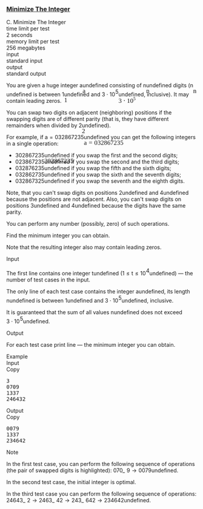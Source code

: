 <h3><a href="https://codeforces.com/contest/1251/problem/C" target="_blank" rel="noopener noreferrer">Minimize The Integer</a></h3>
<div class="header"><div class="title">C. Minimize The Integer</div><div class="time-limit"><div class="property-title">time limit per test</div>2 seconds</div><div class="memory-limit"><div class="property-title">memory limit per test</div>256 megabytes</div><div class="input-file input-standard"><div class="property-title">input</div>standard input</div><div class="output-file output-standard"><div class="property-title">output</div>standard output</div></div><div><p>You are given a huge integer <span class="MathJax_Preview" style="color: inherit;"><span class="MJXp-math" id="MJXp-Span-1"><span class="MJXp-mi MJXp-italic" id="MJXp-Span-2">a</span></span></span><span class="MathJax MathJax_Processed" id="MathJax-Element-1-Frame" tabindex="0" style=""><nobr><span class="math" id="MathJax-Span-1"><span style="display: inline-block; position: relative; width: 0em; height: 0px; font-size: 122%;"><span style="position: absolute;"><span class="mrow" id="MathJax-Span-2"><span class="mi" id="MathJax-Span-3" style="font-family: MathJax_Math-italic;">a</span></span></span></span></span></nobr></span>undefined consisting of <span class="MathJax_Preview" style="color: inherit;"><span class="MJXp-math" id="MJXp-Span-3"><span class="MJXp-mi MJXp-italic" id="MJXp-Span-4">n</span></span></span><span class="MathJax MathJax_Processed" id="MathJax-Element-2-Frame" tabindex="0" style=""><nobr><span class="math" id="MathJax-Span-4"><span style="display: inline-block; position: relative; width: 0em; height: 0px; font-size: 122%;"><span style="position: absolute;"><span class="mrow" id="MathJax-Span-5"><span class="mi" id="MathJax-Span-6" style="font-family: MathJax_Math-italic;">n</span></span></span></span></span></nobr></span>undefined digits (<span class="MathJax_Preview" style="color: inherit;"><span class="MJXp-math" id="MJXp-Span-5"><span class="MJXp-mi MJXp-italic" id="MJXp-Span-6">n</span></span></span><span class="MathJax MathJax_Processed" id="MathJax-Element-3-Frame" tabindex="0" style=""><nobr><span class="math" id="MathJax-Span-7"><span style="display: inline-block; position: relative; width: 0em; height: 0px; font-size: 122%;"><span style="position: absolute;"><span class="mrow" id="MathJax-Span-8"><span class="mi" id="MathJax-Span-9" style="font-family: MathJax_Math-italic;">n</span></span></span></span></span></nobr></span>undefined is between <span class="MathJax_Preview" style="color: inherit;"><span class="MJXp-math" id="MJXp-Span-7"><span class="MJXp-mn" id="MJXp-Span-8">1</span></span></span><span class="MathJax MathJax_Processed" id="MathJax-Element-4-Frame" tabindex="0" style=""><nobr><span class="math" id="MathJax-Span-10"><span style="display: inline-block; position: relative; width: 0em; height: 0px; font-size: 122%;"><span style="position: absolute;"><span class="mrow" id="MathJax-Span-11"><span class="mn" id="MathJax-Span-12" style="font-family: MathJax_Main;">1</span></span></span></span></span></nobr></span>undefined and <span class="MathJax_Preview" style="color: inherit;"><span class="MJXp-math" id="MJXp-Span-9"><span class="MJXp-mn" id="MJXp-Span-10">3</span><span class="MJXp-mo" id="MJXp-Span-11" style="margin-left: 0.267em; margin-right: 0.267em;">⋅</span><span class="MJXp-msubsup" id="MJXp-Span-12"><span class="MJXp-mn" id="MJXp-Span-13" style="margin-right: 0.05em;">10</span><span class="MJXp-mn MJXp-script" id="MJXp-Span-14" style="vertical-align: 0.5em;">5</span></span></span></span><span class="MathJax MathJax_Processed" id="MathJax-Element-5-Frame" tabindex="0" style=""><nobr><span class="math" id="MathJax-Span-13"><span style="display: inline-block; position: relative; width: 0em; height: 0px; font-size: 122%;"><span style="position: absolute;"><span class="mrow" id="MathJax-Span-14"><span class="mn" id="MathJax-Span-15" style="font-family: MathJax_Main;">3</span><span class="mo" id="MathJax-Span-16" style="font-family: MathJax_Main; padding-left: 0.237em;">⋅</span><span class="msubsup" id="MathJax-Span-17" style="padding-left: 0.237em;"><span style="display: inline-block; position: relative; width: 1.408em; height: 0px;"><span style="position: absolute; clip: rect(3.165em, 1000.94em, 4.16em, -999.997em); top: -3.978em; left: 0em;"><span class="mn" id="MathJax-Span-18" style="font-family: MathJax_Main;">10</span><span style="display: inline-block; width: 0px; height: 3.984em;"></span></span><span style="position: absolute; top: -4.388em; left: 0.998em;"><span class="mn" id="MathJax-Span-19" style="font-size: 70.7%; font-family: MathJax_Main;">5</span><span style="display: inline-block; width: 0px; height: 3.984em;"></span></span></span></span></span></span></span></span></nobr></span>undefined, inclusive). It may contain leading zeros.</p><p>You can swap two digits on adjacent (neighboring) positions if the swapping digits are of different parity (that is, they have different remainders when divided by <span class="MathJax_Preview" style="color: inherit;"><span class="MJXp-math" id="MJXp-Span-15"><span class="MJXp-mn" id="MJXp-Span-16">2</span></span></span><span class="MathJax MathJax_Processed" id="MathJax-Element-6-Frame" tabindex="0" style=""><nobr><span class="math" id="MathJax-Span-20"><span style="display: inline-block; position: relative; width: 0em; height: 0px; font-size: 122%;"><span style="position: absolute;"><span class="mrow" id="MathJax-Span-21"><span class="mn" id="MathJax-Span-22" style="font-family: MathJax_Main;">2</span></span></span></span></span></nobr></span>undefined). </p><p>For example, if <span class="MathJax_Preview" style="color: inherit;"><span class="MJXp-math" id="MJXp-Span-17"><span class="MJXp-mi MJXp-italic" id="MJXp-Span-18">a</span><span class="MJXp-mo" id="MJXp-Span-19" style="margin-left: 0.333em; margin-right: 0.333em;">=</span><span class="MJXp-mn" id="MJXp-Span-20">032867235</span></span></span><span class="MathJax MathJax_Processed" id="MathJax-Element-7-Frame" tabindex="0" style=""><nobr><span class="math" id="MathJax-Span-23"><span style="display: inline-block; position: relative; width: 0em; height: 0px; font-size: 122%;"><span style="position: absolute;"><span class="mrow" id="MathJax-Span-24"><span class="mi" id="MathJax-Span-25" style="font-family: MathJax_Math-italic;">a</span><span class="mo" id="MathJax-Span-26" style="font-family: MathJax_Main; padding-left: 0.296em;">=</span><span class="mn" id="MathJax-Span-27" style="font-family: MathJax_Main; padding-left: 0.296em;">032867235</span></span></span></span></span></nobr></span>undefined you can get the following integers in a single operation: </p><ul> <li> <span class="MathJax_Preview" style="color: inherit;"><span class="MJXp-math" id="MJXp-Span-21"><span class="MJXp-mn" id="MJXp-Span-22">302867235</span></span></span><span class="MathJax MathJax_Processed" id="MathJax-Element-8-Frame" tabindex="0" style=""><nobr><span class="math" id="MathJax-Span-28"><span style="display: inline-block; position: relative; width: 0em; height: 0px; font-size: 122%;"><span style="position: absolute;"><span class="mrow" id="MathJax-Span-29"><span class="mn" id="MathJax-Span-30" style="font-family: MathJax_Main;">302867235</span></span></span></span></span></nobr></span>undefined if you swap the first and the second digits; </li><li> <span class="MathJax_Preview" style="color: inherit;"><span class="MJXp-math" id="MJXp-Span-23"><span class="MJXp-mn" id="MJXp-Span-24">023867235</span></span></span><span class="MathJax MathJax_Processing" id="MathJax-Element-9-Frame" tabindex="0"></span>undefined if you swap the second and the third digits; </li><li> <span class="MathJax_Preview" style="color: inherit;"><span class="MJXp-math" id="MJXp-Span-25"><span class="MJXp-mn" id="MJXp-Span-26">032876235</span></span></span><span class="MathJax MathJax_Processing" id="MathJax-Element-10-Frame" tabindex="0"></span>undefined if you swap the fifth and the sixth digits; </li><li> <span class="MathJax_Preview" style="color: inherit;"><span class="MJXp-math" id="MJXp-Span-27"><span class="MJXp-mn" id="MJXp-Span-28">032862735</span></span></span><span class="MathJax MathJax_Processing" id="MathJax-Element-11-Frame" tabindex="0"></span>undefined if you swap the sixth and the seventh digits; </li><li> <span class="MathJax_Preview" style="color: inherit;"><span class="MJXp-math" id="MJXp-Span-29"><span class="MJXp-mn" id="MJXp-Span-30">032867325</span></span></span><span class="MathJax MathJax_Processing" id="MathJax-Element-12-Frame" tabindex="0"></span>undefined if you swap the seventh and the eighth digits. </li></ul><p>Note, that you can't swap digits on positions <span class="MathJax_Preview" style="color: inherit;"><span class="MJXp-math" id="MJXp-Span-31"><span class="MJXp-mn" id="MJXp-Span-32">2</span></span></span><span class="MathJax MathJax_Processing" id="MathJax-Element-13-Frame" tabindex="0"></span>undefined and <span class="MathJax_Preview" style="color: inherit;"><span class="MJXp-math" id="MJXp-Span-33"><span class="MJXp-mn" id="MJXp-Span-34">4</span></span></span><span class="MathJax MathJax_Processing" id="MathJax-Element-14-Frame" tabindex="0"></span>undefined because the positions are not adjacent. Also, you can't swap digits on positions <span class="MathJax_Preview" style="color: inherit;"><span class="MJXp-math" id="MJXp-Span-35"><span class="MJXp-mn" id="MJXp-Span-36">3</span></span></span><span class="MathJax MathJax_Processing" id="MathJax-Element-15-Frame" tabindex="0"></span>undefined and <span class="MathJax_Preview" style="color: inherit;"><span class="MJXp-math" id="MJXp-Span-37"><span class="MJXp-mn" id="MJXp-Span-38">4</span></span></span><span class="MathJax MathJax_Processing" id="MathJax-Element-16-Frame" tabindex="0"></span>undefined because the digits have the same parity.</p><p>You can perform any number (possibly, zero) of such operations.</p><p>Find the minimum integer you can obtain.</p><p><span class="tex-font-style-bf">Note that the resulting integer also may contain leading zeros.</span></p></div><div class="input-specification"><div class="section-title">Input</div><p>The first line contains one integer <span class="MathJax_Preview" style="color: inherit;"><span class="MJXp-math" id="MJXp-Span-39"><span class="MJXp-mi MJXp-italic" id="MJXp-Span-40">t</span></span></span><span class="MathJax MathJax_Processing" id="MathJax-Element-17-Frame" tabindex="0"></span>undefined (<span class="MathJax_Preview" style="color: inherit;"><span class="MJXp-math" id="MJXp-Span-41"><span class="MJXp-mn" id="MJXp-Span-42">1</span><span class="MJXp-mo" id="MJXp-Span-43" style="margin-left: 0.333em; margin-right: 0.333em;">≤</span><span class="MJXp-mi MJXp-italic" id="MJXp-Span-44">t</span><span class="MJXp-mo" id="MJXp-Span-45" style="margin-left: 0.333em; margin-right: 0.333em;">≤</span><span class="MJXp-msubsup" id="MJXp-Span-46"><span class="MJXp-mn" id="MJXp-Span-47" style="margin-right: 0.05em;">10</span><span class="MJXp-mn MJXp-script" id="MJXp-Span-48" style="vertical-align: 0.5em;">4</span></span></span></span><span class="MathJax MathJax_Processing" id="MathJax-Element-18-Frame" tabindex="0"></span>undefined) — the number of test cases in the input.</p><p>The only line of each test case contains the integer <span class="MathJax_Preview" style="color: inherit;"><span class="MJXp-math" id="MJXp-Span-49"><span class="MJXp-mi MJXp-italic" id="MJXp-Span-50">a</span></span></span><span class="MathJax MathJax_Processing" id="MathJax-Element-19-Frame" tabindex="0"></span>undefined, its length <span class="MathJax_Preview" style="color: inherit;"><span class="MJXp-math" id="MJXp-Span-51"><span class="MJXp-mi MJXp-italic" id="MJXp-Span-52">n</span></span></span><span class="MathJax MathJax_Processing" id="MathJax-Element-20-Frame" tabindex="0"></span>undefined is between <span class="MathJax_Preview" style="color: inherit;"><span class="MJXp-math" id="MJXp-Span-53"><span class="MJXp-mn" id="MJXp-Span-54">1</span></span></span><span class="MathJax MathJax_Processing" id="MathJax-Element-21-Frame" tabindex="0"></span>undefined and <span class="MathJax_Preview" style="color: inherit;"><span class="MJXp-math" id="MJXp-Span-55"><span class="MJXp-mn" id="MJXp-Span-56">3</span><span class="MJXp-mo" id="MJXp-Span-57" style="margin-left: 0.267em; margin-right: 0.267em;">⋅</span><span class="MJXp-msubsup" id="MJXp-Span-58"><span class="MJXp-mn" id="MJXp-Span-59" style="margin-right: 0.05em;">10</span><span class="MJXp-mn MJXp-script" id="MJXp-Span-60" style="vertical-align: 0.5em;">5</span></span></span></span><span class="MathJax MathJax_Processing" id="MathJax-Element-22-Frame" tabindex="0"></span>undefined, inclusive.</p><p>It is guaranteed that the sum of all values <span class="MathJax_Preview" style="color: inherit;"><span class="MJXp-math" id="MJXp-Span-61"><span class="MJXp-mi MJXp-italic" id="MJXp-Span-62">n</span></span></span><span class="MathJax MathJax_Processing" id="MathJax-Element-23-Frame" tabindex="0"></span>undefined does not exceed <span class="MathJax_Preview" style="color: inherit;"><span class="MJXp-math" id="MJXp-Span-63"><span class="MJXp-mn" id="MJXp-Span-64">3</span><span class="MJXp-mo" id="MJXp-Span-65" style="margin-left: 0.267em; margin-right: 0.267em;">⋅</span><span class="MJXp-msubsup" id="MJXp-Span-66"><span class="MJXp-mn" id="MJXp-Span-67" style="margin-right: 0.05em;">10</span><span class="MJXp-mn MJXp-script" id="MJXp-Span-68" style="vertical-align: 0.5em;">5</span></span></span></span><span class="MathJax MathJax_Processing" id="MathJax-Element-24-Frame" tabindex="0"></span>undefined.</p></div><div class="output-specification"><div class="section-title">Output</div><p>For each test case print line — the minimum integer you can obtain.</p></div><div class="sample-tests"><div class="section-title">Example</div><div class="sample-test"><div class="input"><div class="title">Input<div title="Copy" data-clipboard-target="#id000220809080326968" id="id001072457688885835" class="input-output-copier">Copy</div></div><pre id="id000220809080326968">3
0709
1337
246432
</pre></div><div class="output"><div class="title">Output<div title="Copy" data-clipboard-target="#id005313856112106877" id="id006651853589379021" class="input-output-copier">Copy</div></div><pre id="id005313856112106877">0079
1337
234642
</pre></div></div></div><div class="note"><div class="section-title">Note</div><p>In the first test case, you can perform the following sequence of operations (the pair of swapped digits is highlighted): <span class="MathJax_Preview" style="color: inherit;"><span class="MJXp-math" id="MJXp-Span-69"><span class="MJXp-mn" id="MJXp-Span-70">0</span><span class="MJXp-munderover" id="MJXp-Span-71"><span class=""><span class="MJXp-mrow" id="MJXp-Span-72"><span class="MJXp-mtext MJXp-bold" id="MJXp-Span-73">70</span></span></span><span class=""><span class="MJXp-mo" id="MJXp-Span-74" style="margin-left: 0px; margin-right: 0.333em;">_</span></span></span><span class="MJXp-mn" id="MJXp-Span-75">9</span><span class="MJXp-mo" id="MJXp-Span-76" style="margin-left: 0.333em; margin-right: 0.333em;">→</span><span class="MJXp-mn" id="MJXp-Span-77">0079</span></span></span><span class="MathJax MathJax_Processing" id="MathJax-Element-25-Frame" tabindex="0"></span>undefined.</p><p>In the second test case, the initial integer is optimal. </p><p>In the third test case you can perform the following sequence of operations: <span class="MathJax_Preview" style="color: inherit;"><span class="MJXp-math" id="MJXp-Span-78"><span class="MJXp-mn" id="MJXp-Span-79">246</span><span class="MJXp-munderover" id="MJXp-Span-80"><span class=""><span class="MJXp-mrow" id="MJXp-Span-81"><span class="MJXp-mtext MJXp-bold" id="MJXp-Span-82">43</span></span></span><span class=""><span class="MJXp-mo" id="MJXp-Span-83" style="margin-left: 0px; margin-right: 0.333em;">_</span></span></span><span class="MJXp-mn" id="MJXp-Span-84">2</span><span class="MJXp-mo" id="MJXp-Span-85" style="margin-left: 0.333em; margin-right: 0.333em;">→</span><span class="MJXp-mn" id="MJXp-Span-86">24</span><span class="MJXp-munderover" id="MJXp-Span-87"><span class=""><span class="MJXp-mrow" id="MJXp-Span-88"><span class="MJXp-mtext MJXp-bold" id="MJXp-Span-89">63</span></span></span><span class=""><span class="MJXp-mo" id="MJXp-Span-90" style="margin-left: 0px; margin-right: 0.333em;">_</span></span></span><span class="MJXp-mn" id="MJXp-Span-91">42</span><span class="MJXp-mo" id="MJXp-Span-92" style="margin-left: 0.333em; margin-right: 0.333em;">→</span><span class="MJXp-mn" id="MJXp-Span-93">2</span><span class="MJXp-munderover" id="MJXp-Span-94"><span class=""><span class="MJXp-mrow" id="MJXp-Span-95"><span class="MJXp-mtext MJXp-bold" id="MJXp-Span-96">43</span></span></span><span class=""><span class="MJXp-mo" id="MJXp-Span-97" style="margin-left: 0px; margin-right: 0.333em;">_</span></span></span><span class="MJXp-mn" id="MJXp-Span-98">642</span><span class="MJXp-mo" id="MJXp-Span-99" style="margin-left: 0.333em; margin-right: 0.333em;">→</span><span class="MJXp-mn" id="MJXp-Span-100">234642</span></span></span><span class="MathJax MathJax_Processing" id="MathJax-Element-26-Frame" tabindex="0"></span>undefined.</p></div>